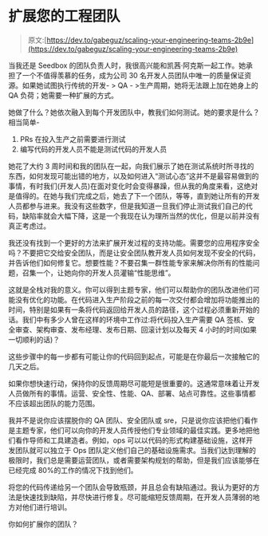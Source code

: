 # 扩展您的工程团队

> 原文:[https://dev.to/gabeguz/scaling-your-engineering-teams-2b9e](https://dev.to/gabeguz/scaling-your-engineering-teams-2b9e)

当我还是 Seedbox 的团队负责人时，我很高兴能和凯茜·阿克斯一起工作。她承担了一个不值得羡慕的任务，成为公司 30 名开发人员团队中唯一的质量保证资源。如果她试图执行传统的开发- > QA - >生产周期，她将无法跟上加在她身上的 QA 负荷；她需要一种扩展的方式。

她做了什么？她依次融入到每个开发团队中，教我们如何测试。她的要求是什么？相当简单-

1.  PRs 在投入生产之前需要进行测试
2.  编写代码的开发人员不能是测试代码的开发人员

她花了大约 3 周时间和我的团队在一起，向我们展示了她在测试系统时所寻找的东西，如何发现可能出错的地方，以及如何进入“测试心态”这并不是最容易做到的事情，有时我们(开发人员)在面对变化时会变得暴躁，但从我的角度来看，这绝对是值得的。在她与我们完成之后，她去了下一个团队，等等，直到她让所有的开发人员都参与进来。我没有这些数字，但是我知道一旦我们停止测试我们自己的代码，缺陷率就会大幅下降，这是一个我现在认为理所当然的优化，但是以前并没有真正考虑过。

我还没有找到一个更好的方法来扩展开发过程的支持功能。需要您的应用程序安全吗？不要把它交给安全团队，而是让安全团队教开发人员如何发现不安全的代码，并告诉他们如何修复它。想要性能？不要召集一群性能专家来解决你所有的性能问题，召集一个，让她向你的开发人员灌输“性能思维”。

这就是全栈对我的意义。你可以得到主题专家，他们可以帮助你的团队改进他们可能没有优化的功能。在代码进入生产阶段之前的每一次交付都会增加将功能推出的时间，特别是如果有一条将代码返回给开发人员的路径，这个过程必须重新开始的话。我们中有多少人曾在这样的环境中工作过:将代码投入生产需要 QA 签核、安全审查、架构审查、发布经理、发布日期、回滚计划以及每天 4 小时的时间(如果一切顺利的话)？

这些步骤中的每一步都有可能让你的代码回到起点，可能是在你最后一次接触它的几天之后。

如果你想快速行动，保持你的反馈周期尽可能短是很重要的。这通常意味着让开发人员做所有的事情。运营、安全性、性能、QA、部署、站点可靠性。这些事情都不应该超出团队的能力范围。

我并不是说你应该摆脱你的 QA 团队、安全团队或 sre，只是说你应该把他们看作是主题专家，他们可以向你的开发人员传授他们专业领域的最佳实践。更多地把他们看作导师和工具建造者。例如，ops 可以以代码的形式构建基础设施，这样开发团队就可以独立于 Ops 团队定义他们自己的基础设施需求。当我们达到理解的极限时，我们总是需要运营团队，或者需要架构规划的帮助，但是我们应该能够在已经完成 80%的工作的情况下找到他们。

将您的代码传递给另一个团队会导致瓶颈，并且总会有缺陷通过。我认为更好的方法是快速找到缺陷，并尽快进行修复。尽可能缩短反馈周期，在开发人员薄弱的地方对他们进行培训。

你如何扩展你的团队？